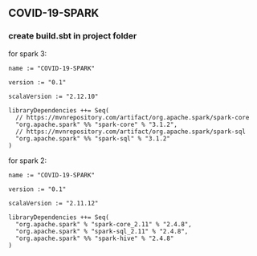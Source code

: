 ## COVID-19-SPARK 

### create build.sbt in project folder
for spark 3:
````
name := "COVID-19-SPARK"

version := "0.1"

scalaVersion := "2.12.10"

libraryDependencies ++= Seq(
  // https://mvnrepository.com/artifact/org.apache.spark/spark-core
  "org.apache.spark" %% "spark-core" % "3.1.2",
  // https://mvnrepository.com/artifact/org.apache.spark/spark-sql
  "org.apache.spark" %% "spark-sql" % "3.1.2"
)
````

for spark 2:
````
name := "COVID-19-SPARK"

version := "0.1"

scalaVersion := "2.11.12"

libraryDependencies ++= Seq(
  "org.apache.spark" % "spark-core_2.11" % "2.4.8",
  "org.apache.spark" % "spark-sql_2.11" % "2.4.8",
  "org.apache.spark" %% "spark-hive" % "2.4.8"
)
````
